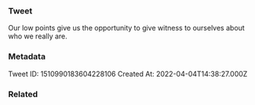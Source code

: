 ### Tweet
Our low points give us the opportunity to give witness to ourselves about who we really are.

### Metadata
Tweet ID: 1510990183604228106
Created At: 2022-04-04T14:38:27.000Z

### Related

